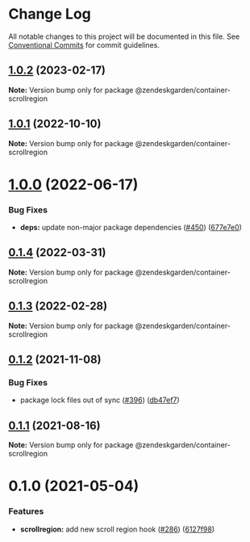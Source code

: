 # Change Log

All notable changes to this project will be documented in this file.
See [Conventional Commits](https://conventionalcommits.org) for commit guidelines.

## [1.0.2](https://github.com/zendeskgarden/react-containers/compare/@zendeskgarden/container-scrollregion@1.0.1...@zendeskgarden/container-scrollregion@1.0.2) (2023-02-17)

**Note:** Version bump only for package @zendeskgarden/container-scrollregion

## [1.0.1](https://github.com/zendeskgarden/react-containers/compare/@zendeskgarden/container-scrollregion@1.0.0...@zendeskgarden/container-scrollregion@1.0.1) (2022-10-10)

**Note:** Version bump only for package @zendeskgarden/container-scrollregion

# [1.0.0](https://github.com/zendeskgarden/react-containers/compare/@zendeskgarden/container-scrollregion@0.1.4...@zendeskgarden/container-scrollregion@1.0.0) (2022-06-17)

### Bug Fixes

- **deps:** update non-major package dependencies ([#450](https://github.com/zendeskgarden/react-containers/issues/450)) ([677e7e0](https://github.com/zendeskgarden/react-containers/commit/677e7e02022da4c7c2acf8afc39020664cdcd0b9))

## [0.1.4](https://github.com/zendeskgarden/react-containers/compare/@zendeskgarden/container-scrollregion@0.1.3...@zendeskgarden/container-scrollregion@0.1.4) (2022-03-31)

**Note:** Version bump only for package @zendeskgarden/container-scrollregion

## [0.1.3](https://github.com/zendeskgarden/react-containers/compare/@zendeskgarden/container-scrollregion@0.1.2...@zendeskgarden/container-scrollregion@0.1.3) (2022-02-28)

**Note:** Version bump only for package @zendeskgarden/container-scrollregion

## [0.1.2](https://github.com/zendeskgarden/react-containers/compare/@zendeskgarden/container-scrollregion@0.1.1...@zendeskgarden/container-scrollregion@0.1.2) (2021-11-08)

### Bug Fixes

- package lock files out of sync ([#396](https://github.com/zendeskgarden/react-containers/issues/396)) ([db47ef7](https://github.com/zendeskgarden/react-containers/commit/db47ef7e099977a015b8d545bff8be74efc027be))

## [0.1.1](https://github.com/zendeskgarden/react-containers/compare/@zendeskgarden/container-scrollregion@0.1.0...@zendeskgarden/container-scrollregion@0.1.1) (2021-08-16)

**Note:** Version bump only for package @zendeskgarden/container-scrollregion

# 0.1.0 (2021-05-04)

### Features

- **scrollregion:** add new scroll region hook ([#286](https://github.com/zendeskgarden/react-containers/issues/286)) ([6127f98](https://github.com/zendeskgarden/react-containers/commit/6127f9839f994acdffdd531ca28b4856433db831))
